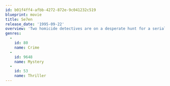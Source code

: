 ```yaml
---
id: b01f4ff4-afbb-4272-872e-9c041232c519
blueprint: movie
title: Se7en
release_date: '1995-09-22'
overview: 'Two homicide detectives are on a desperate hunt for a serial killer whose crimes are based on the "seven deadly sins" in this dark and haunting film that takes viewers from the tortured remains of one victim to the next. The seasoned Det. Sommerset researches each sin in an effort to get inside the killer''s mind, while his novice partner, Mills, scoffs at his efforts to unravel the case.'
genres:
  -
    id: 80
    name: Crime
  -
    id: 9648
    name: Mystery
  -
    id: 53
    name: Thriller
---
```

